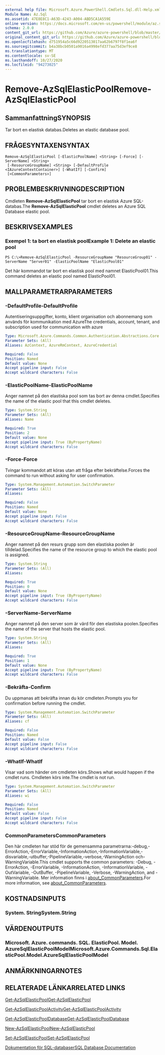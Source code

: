 ```yaml
---
external help file: Microsoft.Azure.PowerShell.Cmdlets.Sql.dll-Help.xml
Module Name: Az.Sql
ms.assetid: 47E8E8C1-A63D-4243-A004-ABD5CA1A559E
online version: https://docs.microsoft.com/en-us/powershell/module/az.sql/remove-azsqlelasticpool
schema: 2.0.0
content_git_url: https://github.com/Azure/azure-powershell/blob/master/src/Sql/Sql/help/Remove-AzSqlElasticPool.md
original_content_git_url: https://github.com/Azure/azure-powershell/blob/master/src/Sql/Sql/help/Remove-AzSqlElasticPool.md
ms.openlocfilehash: d751954a5c66d9220513017aa62b6797f8f1ea6f
ms.sourcegitcommit: b4a38bcb0501a9016a4998efd377aa75d3ef9ce8
ms.translationtype: MT
ms.contentlocale: sv-SE
ms.lasthandoff: 10/27/2020
ms.locfileid: "94273025"
---
```

# <span data-ttu-id="d8ce9-101">Remove-AzSqlElasticPool</span><span class="sxs-lookup"><span data-stu-id="d8ce9-101">Remove-AzSqlElasticPool</span></span>

## <span data-ttu-id="d8ce9-102">Sammanfattning</span><span class="sxs-lookup"><span data-stu-id="d8ce9-102">SYNOPSIS</span></span>
<span data-ttu-id="d8ce9-103">Tar bort en elastisk databas.</span><span class="sxs-lookup"><span data-stu-id="d8ce9-103">Deletes an elastic database pool.</span></span>

## <span data-ttu-id="d8ce9-104">FRÅGESYNTAXEN</span><span class="sxs-lookup"><span data-stu-id="d8ce9-104">SYNTAX</span></span>

```
Remove-AzSqlElasticPool [-ElasticPoolName] <String> [-Force] [-ServerName] <String>
 [-ResourceGroupName] <String> [-DefaultProfile <IAzureContextContainer>] [-WhatIf] [-Confirm]
 [<CommonParameters>]
```

## <span data-ttu-id="d8ce9-105">PROBLEMBESKRIVNING</span><span class="sxs-lookup"><span data-stu-id="d8ce9-105">DESCRIPTION</span></span>
<span data-ttu-id="d8ce9-106">Cmdleten **Remove-AzSqlElasticPool** tar bort en elastisk Azure SQL-databas.</span><span class="sxs-lookup"><span data-stu-id="d8ce9-106">The **Remove-AzSqlElasticPool** cmdlet deletes an Azure SQL Database elastic pool.</span></span>

## <span data-ttu-id="d8ce9-107">BESKRIVS</span><span class="sxs-lookup"><span data-stu-id="d8ce9-107">EXAMPLES</span></span>

### <span data-ttu-id="d8ce9-108">Exempel 1: ta bort en elastisk pool</span><span class="sxs-lookup"><span data-stu-id="d8ce9-108">Example 1: Delete an elastic pool</span></span>
```
PS C:\>Remove-AzSqlElasticPool -ResourceGroupName "ResourceGroup01" -ServerName "Server01" -ElasticPoolName "ElasticPool01"
```

<span data-ttu-id="d8ce9-109">Det här kommandot tar bort en elastisk pool med namnet ElasticPool01.</span><span class="sxs-lookup"><span data-stu-id="d8ce9-109">This command deletes an elastic pool named ElasticPool01.</span></span>

## <span data-ttu-id="d8ce9-110">MALLPARAMETRAR</span><span class="sxs-lookup"><span data-stu-id="d8ce9-110">PARAMETERS</span></span>

### <span data-ttu-id="d8ce9-111">-DefaultProfile</span><span class="sxs-lookup"><span data-stu-id="d8ce9-111">-DefaultProfile</span></span>
<span data-ttu-id="d8ce9-112">Autentiseringsuppgifter, konto, klient organisation och abonnemang som används för kommunikation med Azure</span><span class="sxs-lookup"><span data-stu-id="d8ce9-112">The credentials, account, tenant, and subscription used for communication with azure</span></span>

```yaml
Type: Microsoft.Azure.Commands.Common.Authentication.Abstractions.Core.IAzureContextContainer
Parameter Sets: (All)
Aliases: AzContext, AzureRmContext, AzureCredential

Required: False
Position: Named
Default value: None
Accept pipeline input: False
Accept wildcard characters: False
```

### <span data-ttu-id="d8ce9-113">-ElasticPoolName</span><span class="sxs-lookup"><span data-stu-id="d8ce9-113">-ElasticPoolName</span></span>
<span data-ttu-id="d8ce9-114">Anger namnet på den elastiska pool som tas bort av denna cmdlet.</span><span class="sxs-lookup"><span data-stu-id="d8ce9-114">Specifies the name of the elastic pool that this cmdlet deletes.</span></span>

```yaml
Type: System.String
Parameter Sets: (All)
Aliases: Name

Required: True
Position: 2
Default value: None
Accept pipeline input: True (ByPropertyName)
Accept wildcard characters: False
```

### <span data-ttu-id="d8ce9-115">-Force</span><span class="sxs-lookup"><span data-stu-id="d8ce9-115">-Force</span></span>
<span data-ttu-id="d8ce9-116">Tvingar kommandot att köras utan att fråga efter bekräftelse.</span><span class="sxs-lookup"><span data-stu-id="d8ce9-116">Forces the command to run without asking for user confirmation.</span></span>

```yaml
Type: System.Management.Automation.SwitchParameter
Parameter Sets: (All)
Aliases:

Required: False
Position: Named
Default value: None
Accept pipeline input: False
Accept wildcard characters: False
```

### <span data-ttu-id="d8ce9-117">-ResourceGroupName</span><span class="sxs-lookup"><span data-stu-id="d8ce9-117">-ResourceGroupName</span></span>
<span data-ttu-id="d8ce9-118">Anger namnet på den resurs grupp som den elastiska poolen är tilldelad.</span><span class="sxs-lookup"><span data-stu-id="d8ce9-118">Specifies the name of the resource group to which the elastic pool is assigned.</span></span>

```yaml
Type: System.String
Parameter Sets: (All)
Aliases:

Required: True
Position: 0
Default value: None
Accept pipeline input: True (ByPropertyName)
Accept wildcard characters: False
```

### <span data-ttu-id="d8ce9-119">-ServerName</span><span class="sxs-lookup"><span data-stu-id="d8ce9-119">-ServerName</span></span>
<span data-ttu-id="d8ce9-120">Anger namnet på den server som är värd för den elastiska poolen.</span><span class="sxs-lookup"><span data-stu-id="d8ce9-120">Specifies the name of the server that hosts the elastic pool.</span></span>

```yaml
Type: System.String
Parameter Sets: (All)
Aliases:

Required: True
Position: 1
Default value: None
Accept pipeline input: True (ByPropertyName)
Accept wildcard characters: False
```

### <span data-ttu-id="d8ce9-121">-Bekräfta</span><span class="sxs-lookup"><span data-stu-id="d8ce9-121">-Confirm</span></span>
<span data-ttu-id="d8ce9-122">Du uppmanas att bekräfta innan du kör cmdleten.</span><span class="sxs-lookup"><span data-stu-id="d8ce9-122">Prompts you for confirmation before running the cmdlet.</span></span>

```yaml
Type: System.Management.Automation.SwitchParameter
Parameter Sets: (All)
Aliases: cf

Required: False
Position: Named
Default value: False
Accept pipeline input: False
Accept wildcard characters: False
```

### <span data-ttu-id="d8ce9-123">-WhatIf</span><span class="sxs-lookup"><span data-stu-id="d8ce9-123">-WhatIf</span></span>
<span data-ttu-id="d8ce9-124">Visar vad som händer om cmdleten körs.</span><span class="sxs-lookup"><span data-stu-id="d8ce9-124">Shows what would happen if the cmdlet runs.</span></span>
<span data-ttu-id="d8ce9-125">Cmdleten körs inte.</span><span class="sxs-lookup"><span data-stu-id="d8ce9-125">The cmdlet is not run.</span></span>

```yaml
Type: System.Management.Automation.SwitchParameter
Parameter Sets: (All)
Aliases: wi

Required: False
Position: Named
Default value: False
Accept pipeline input: False
Accept wildcard characters: False
```

### <span data-ttu-id="d8ce9-126">CommonParameters</span><span class="sxs-lookup"><span data-stu-id="d8ce9-126">CommonParameters</span></span>
<span data-ttu-id="d8ce9-127">Den här cmdleten har stöd för de gemensamma parametrarna:-debug,-ErrorAction,-ErrorVariable,-InformationAction,-InformationVariable,-disvariable,-utbuffer,-PipelineVariable,-verbose,-WarningAction och-WarningVariable.</span><span class="sxs-lookup"><span data-stu-id="d8ce9-127">This cmdlet supports the common parameters: -Debug, -ErrorAction, -ErrorVariable, -InformationAction, -InformationVariable, -OutVariable, -OutBuffer, -PipelineVariable, -Verbose, -WarningAction, and -WarningVariable.</span></span> <span data-ttu-id="d8ce9-128">Mer information finns i [about_CommonParameters](http://go.microsoft.com/fwlink/?LinkID=113216).</span><span class="sxs-lookup"><span data-stu-id="d8ce9-128">For more information, see [about_CommonParameters](http://go.microsoft.com/fwlink/?LinkID=113216).</span></span>

## <span data-ttu-id="d8ce9-129">KOSTNADS</span><span class="sxs-lookup"><span data-stu-id="d8ce9-129">INPUTS</span></span>

### <span data-ttu-id="d8ce9-130">System. String</span><span class="sxs-lookup"><span data-stu-id="d8ce9-130">System.String</span></span>

## <span data-ttu-id="d8ce9-131">VÄRDEN</span><span class="sxs-lookup"><span data-stu-id="d8ce9-131">OUTPUTS</span></span>

### <span data-ttu-id="d8ce9-132">Microsoft. Azure. commands. SQL. ElasticPool. Model. AzureSqlElasticPoolModel</span><span class="sxs-lookup"><span data-stu-id="d8ce9-132">Microsoft.Azure.Commands.Sql.ElasticPool.Model.AzureSqlElasticPoolModel</span></span>

## <span data-ttu-id="d8ce9-133">ANMÄRKNINGAR</span><span class="sxs-lookup"><span data-stu-id="d8ce9-133">NOTES</span></span>

## <span data-ttu-id="d8ce9-134">RELATERADE LÄNKAR</span><span class="sxs-lookup"><span data-stu-id="d8ce9-134">RELATED LINKS</span></span>

[<span data-ttu-id="d8ce9-135">Get-AzSqlElasticPool</span><span class="sxs-lookup"><span data-stu-id="d8ce9-135">Get-AzSqlElasticPool</span></span>](./Get-AzSqlElasticPool.md)

[<span data-ttu-id="d8ce9-136">Get-AzSqlElasticPoolActivity</span><span class="sxs-lookup"><span data-stu-id="d8ce9-136">Get-AzSqlElasticPoolActivity</span></span>](./Get-AzSqlElasticPoolActivity.md)

[<span data-ttu-id="d8ce9-137">Get-AzSqlElasticPoolDatabase</span><span class="sxs-lookup"><span data-stu-id="d8ce9-137">Get-AzSqlElasticPoolDatabase</span></span>](./Get-AzSqlElasticPoolDatabase.md)

[<span data-ttu-id="d8ce9-138">New-AzSqlElasticPool</span><span class="sxs-lookup"><span data-stu-id="d8ce9-138">New-AzSqlElasticPool</span></span>](./New-AzSqlElasticPool.md)

[<span data-ttu-id="d8ce9-139">Set-AzSqlElasticPool</span><span class="sxs-lookup"><span data-stu-id="d8ce9-139">Set-AzSqlElasticPool</span></span>](./Set-AzSqlElasticPool.md)

[<span data-ttu-id="d8ce9-140">Dokumentation för SQL-databaser</span><span class="sxs-lookup"><span data-stu-id="d8ce9-140">SQL Database Documentation</span></span>](https://docs.microsoft.com/azure/sql-database/)


